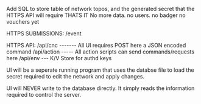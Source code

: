 

Add SQL to store table of network topos, and the generated secret that the HTTPS API will require
THATS IT No more data. no users. no badger no vouchers yet

HTTPS SUBMISSIONS:
    /event

HTTPS  API:
    /api/cnc  ------- All UI requires POST here a JSON encoded command
    /api/action ----- All action scripts can send commands/requests here
    /api/env      --- K/V Store for authd keys



UI will be a seperate running program that uses the databse file to load the secret required to
edit the network and apply changes.

UI will NEVER write to the database directly. It simply reads the information required to control
the server.





